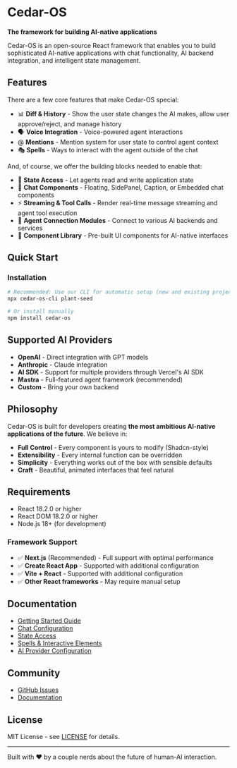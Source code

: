 # Cedar-OS

**The framework for building AI-native applications**

Cedar-OS is an open-source React framework that enables you to build sophisticated AI-native applications with chat functionality, AI backend integration, and intelligent state management.

## Features

There are a few core features that make Cedar-OS special:

- 📊 **Diff & History** - Show the user state changes the AI makes, allow user approve/reject, and manage history
- 🗣️ **Voice Integration** - Voice-powered agent interactions
- @ **Mentions** - Mention system for user state to control agent context
- 🎭 **Spells** - Ways to interact with the agent outside of the chat

And, of course, we offer the building blocks needed to enable that:

- 🔄 **State Access** - Let agents read and write application state
- 💬 **Chat Components** - Floating, SidePanel, Caption, or Embedded chat components
- ⚡ **Streaming & Tool Calls** - Render real-time message streaming and agent tool execution
- 🤖 **Agent Connection Modules** - Connect to various AI backends and services
- 🎨 **Component Library** - Pre-built UI components for AI-native interfaces

## Quick Start

### Installation

```bash
# Recommended: Use our CLI for automatic setup (new and existing projects)
npx cedar-os-cli plant-seed

# Or install manually
npm install cedar-os
```

## Supported AI Providers

- **OpenAI** - Direct integration with GPT models
- **Anthropic** - Claude integration
- **AI SDK** - Support for multiple providers through Vercel's AI SDK
- **Mastra** - Full-featured agent framework (recommended)
- **Custom** - Bring your own backend

## Philosophy

Cedar-OS is built for developers creating **the most ambitious AI-native applications of the future**. We believe in:

- **Full Control** - Every component is yours to modify (Shadcn-style)
- **Extensibility** - Every internal function can be overridden
- **Simplicity** - Everything works out of the box with sensible defaults
- **Craft** - Beautiful, animated interfaces that feel natural

## Requirements

- React 18.2.0 or higher
- React DOM 18.2.0 or higher
- Node.js 18+ (for development)

### Framework Support

- ✅ **Next.js** (Recommended) - Full support with optimal performance
- ✅ **Create React App** - Supported with additional configuration
- ✅ **Vite + React** - Supported with additional configuration
- ✅ **Other React frameworks** - May require manual setup

## Documentation

- [Getting Started Guide](https://docs.cedarcopilot.com/getting-started/getting-started#getting-started-overview)
- [Chat Configuration](https://docs.cedarcopilot.com/getting-started/chat/chat-overview#chat-overview)
- [State Access](https://docs.cedarcopilot.com/getting-started/state-access/agentic-actions)
- [Spells & Interactive Elements](https://docs.cedarcopilot.com/getting-started/spells/spells#spells)
- [AI Provider Configuration](https://docs.cedarcopilot.com/getting-started/agent-backend-connection/agent-backend-connection)

## Community

- [GitHub Issues](https://github.com/CedarCopilot/cedar-OS/issues)
- [Documentation](https://docs.cedarcopilot.com/)

## License

MIT License - see [LICENSE](./LICENSE) for details.

---

Built with ❤️ by a couple nerds about the future of human-AI interaction.
